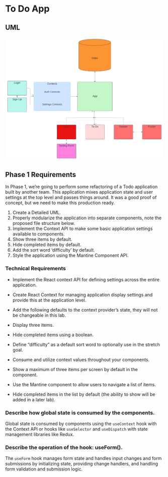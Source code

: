 # To Do App

## UML

![UML](./images/UML.png)  

## Phase 1 Requirements

In Phase 1, we’re going to perform some refactoring of a Todo application built by another team. This application mixes application state and user settings at the top level and passes things around. It was a good proof of concept, but we need to make this production ready.

1. Create a Detailed UML.
2. Properly modularize the application into separate components, note the proposed file structure below.
3. Implement the Context API to make some basic application settings available to components.
4. Show three items by default.
5. Hide completed items by default.
6. Add the sort word ‘difficulty’ by default.
7. Style the application using the Mantine Component API.  
  
### Technical Requirements

* Implement the React context API for defining settings across the entire application.  

* Create React Context for managing application display settings and provide this at the application level.
* Add the following defaults to the context provider’s state, they will not be changeable in this lab.
* Display three items.
* Hide completed items using a boolean.
* Define “difficulty” as a default sort word to optionally use in the stretch goal.
* Consume and utilize context values throughout your components.
* Show a maximum of three items per screen by default in the <List /> component.
* Use the Mantine <Pagination /> component to allow users to navigate a list of items.
* Hide completed items in the list by default (the ability to show will be added in a later lab).

### Describe how global state is consumed by the components.
Global state is consumed by components using the `useContext` hook with the Context API or hooks like `useSelector` and `useDispatch` with state management libraries like Redux.

### Describe the operation of the hook: useForm().
The `useForm` hook manages form state and handles input changes and form submissions by initializing state, providing change handlers, and handling form validation and submission logic.
